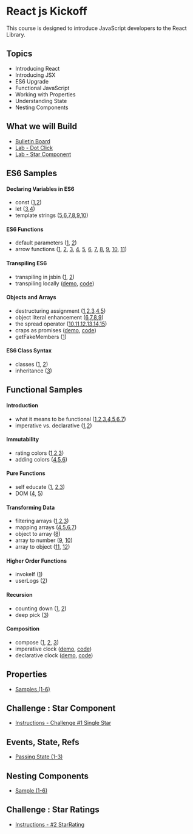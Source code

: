 React js Kickoff
================
This course is designed to introduce JavaScript developers to the React Library.

Topics
------
* Introducing React
* Introducing JSX
* ES6 Upgrade
* Functional JavaScript
* Working with Properties
* Understanding State
* Nesting Components

What we will Build
----------
* [Bulletin Board](http://output.jsbin.com/nusune/1/quiet)
* [Lab - Dot Click](http://output.jsbin.com/vesayev/1/quiet)
* [Lab - Star Component](http://output.jsbin.com/moyiha/3/quiet)

ES6 Samples
----------
#### Declaring Variables in ES6
* const ([1](http://jsbin.com/gapoxa/1/edit?js,console),[2](http://jsbin.com/gapoxa/2/edit?js,console))
* let ([3](http://jsbin.com/gapoxa/3/edit?js,console),[4](http://jsbin.com/gapoxa/4/edit?js,console))
* template strings ([5](http://jsbin.com/gapoxa/5/edit?js,output),[6](http://jsbin.com/gapoxa/6/edit?js,output),[7](http://jsbin.com/gapoxa/7/edit?js,console),[8](http://jsbin.com/gapoxa/8/edit?js,console),[9](http://jsbin.com/gapoxa/9/edit?js,console),[10](http://jsbin.com/gapoxa/10/edit?js,output))

#### ES6 Functions
* default parameters ([1](http://jsbin.com/yeqexu/1/edit?js,console),
[2](http://jsbin.com/yeqexu/2/edit?js,console))
* arrow functions ([1](http://jsbin.com/tegefa/1/edit?js,console),
[2](http://jsbin.com/tegefa/2/edit?js,console),
[3](http://jsbin.com/tegefa/3/edit?js,console),
[4](http://jsbin.com/tegefa/4/edit?js,console),
[5](http://jsbin.com/tegefa/5/edit?js,console),
[6](http://jsbin.com/tegefa/6/edit?js,console),
[7](http://jsbin.com/tegefa/7/edit?js,console),
[8](http://jsbin.com/tegefa/8/edit?js,console),
[9](http://jsbin.com/tegefa/9/edit?js,console),
[10](http://jsbin.com/tegefa/10/edit?js,console),
[11](http://jsbin.com/tegefa/11/edit?js,console))

#### Transpiling ES6
* transpiling in jsbin ([1](http://jsbin.com/puraror/1/edit?js,console),
[2](http://jsbin.com/puraror/2/edit?js,console))
* transpiling locally ([demo](http://rawgit.com/MoonHighway/learning-react/master/chapter-02/babel-inline-transpiler.html), 
[code](https://github.com/MoonHighway/learning-react/blob/master/chapter-02/babel-inline-transpiler.html))

#### Objects and Arrays
* destructuring assignment ([1](http://jsbin.com/jukokaf/1/edit?js,console),[2](http://jsbin.com/jukokaf/2/edit?js,console),[3](http://jsbin.com/jukokaf/3/edit?js,console),[4](http://jsbin.com/jukokaf/4/edit?js,console),[5](http://jsbin.com/jukokaf/5/edit?js,console))
* object literal enhancement ([6](http://jsbin.com/jukokaf/6/edit?js,console),[7](http://jsbin.com/jukokaf/7/edit?js,console),[8](http://jsbin.com/jukokaf/8/edit?js,console),[9](http://jsbin.com/jukokaf/9/edit?js,console))
* the spread operator ([10](http://jsbin.com/jukokaf/10/edit?js,console),[11](http://jsbin.com/jukokaf/11/edit?js,console),[12](http://jsbin.com/jukokaf/12/edit?js,console),[13](http://jsbin.com/jukokaf/13/edit?js,console),[14](http://jsbin.com/jukokaf/14/edit?js,console),[15](http://jsbin.com/jukokaf/15/edit?js,console))
* craps as promises ([demo](http://rawgit.com/MoonHighway/learning-react/master/chapter-02/craps.html), 
[code](https://github.com/MoonHighway/learning-react/blob/master/chapter-02/craps.js))
* getFakeMembers ([1](http://jsbin.com/ceteja/1/edit?js))

#### ES6 Class Syntax
* classes ([1](http://jsbin.com/hoqileh/1/edit?js,console),
[2](http://jsbin.com/hoqileh/2/edit?js,console))
* inheritance ([3](http://jsbin.com/hoqileh/3/edit?js,console))

Functional Samples
------------------

#### Introduction
* what it means to be functional ([1](http://jsbin.com/pimixu/1/edit?js,console),[2](http://jsbin.com/pimixu/2/edit?js,console),[3](http://jsbin.com/pimixu/3/edit?js,console),[4](http://jsbin.com/pimixu/4/edit?js,console),[5](http://jsbin.com/pimixu/5/edit?js,console),[6](http://jsbin.com/pimixu/6/edit?js,console),[7](http://jsbin.com/pimixu/7/edit?js,console))
* imperative vs. declarative ([1](http://jsbin.com/cuqapu/1/edit?js,console),[2](http://jsbin.com/cuqapu/2/edit?js,console))


#### Immutability
* rating colors ([1](http://jsbin.com/kemimi/1/edit?js,console),[2](http://jsbin.com/kemimi/2/edit?js,console),[3](http://jsbin.com/kemimi/3/edit?js,console))
* adding colors ([4](http://jsbin.com/kemimi/4/edit?js,console),[5](http://jsbin.com/kemimi/5/edit?js,console),[6](http://jsbin.com/kemimi/6/edit?js,console))

#### Pure Functions
* self educate ([1](http://jsbin.com/kosogo/1/edit?js,console), [2](http://jsbin.com/kosogo/2/edit?js,console),[3](http://jsbin.com/kosogo/3/edit?js,console))
* DOM ([4](http://jsbin.com/kosogo/4/edit?js,output), [5](http://jsbin.com/kosogo/5/edit?js,output))

#### Transforming Data
* filtering arrays ([1](http://jsbin.com/qehige/1/edit?js,console),[2](http://jsbin.com/qehige/2/edit?js,console),[3](http://jsbin.com/qehige/3/edit?js,console))
* mapping arrays ([4](http://jsbin.com/qehige/4/edit?js,console),[5](http://jsbin.com/qehige/5/edit?js,console),[6](http://jsbin.com/qehige/6/edit?js,console),[7](http://jsbin.com/qehige/7/edit?js,console))
* object to array ([8](http://jsbin.com/qehige/8/edit?js,console))
* array to number ([9](http://jsbin.com/qehige/9/edit?js,console),
[10](http://jsbin.com/qehige/10/edit?js,console))
* array to object ([11](http://jsbin.com/qehige/11/edit?js,console),
[12](http://jsbin.com/qehige/12/edit?js,console))

#### Higher Order Functions
* invokeIf ([1](http://jsbin.com/tolewi/1/edit?js,console))
* userLogs ([2](http://jsbin.com/tolewi/2/edit?js,console))

#### Recursion
* counting down ([1](http://jsbin.com/romezi/1/edit?js,console),
[2](http://jsbin.com/romezi/2/edit?js,console))
* deep pick ([3](http://jsbin.com/romezi/3/edit?js,console))

#### Composition
* compose ([1](http://jsbin.com/zivevu/1/edit?js,console),
[2](http://jsbin.com/zivevu/2/edit?js,console),
[3](http://jsbin.com/zivevu/3/edit?js,console))
* imperative clock ([demo](http://rawgit.com/MoonHighway/learning-react/master/chapter-03/imperative-clock.html),
[code](https://github.com/MoonHighway/learning-react/blob/master/chapter-03/imperative-clock.js))
* declarative clock ([demo](http://rawgit.com/MoonHighway/learning-react/master/chapter-03/declarative-clock.html),
[code](https://github.com/MoonHighway/learning-react/blob/master/chapter-03/declarative-clock.js))

Properties
----------
* [Samples (1-6)](http://jsbin.com/vimomo/1/edit?html,js)

Challenge : Star Component
----------
* [Instructions - Challenge #1 Single Star](https://github.com/MoonHighway/react-kickoff/tree/master/start-star-rating)

Events, State, Refs
----------
* [Passing State (1-3)](http://jsbin.com/xoqaki/1/edit?js)

Nesting Components
----------
* [Sample (1-6)](http://jsbin.com/lunoso/1/edit?js,output)

Challenge : Star Ratings
----------
* [Instructions - #2 StarRating](https://github.com/MoonHighway/react-kickoff/tree/master/start-star-rating)
